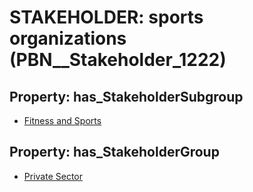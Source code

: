 # STAKEHOLDER: __sports organizations__ (PBN__Stakeholder_1222)

## Property: has_StakeholderSubgroup

* [Fitness and Sports](PBN__StakeholderSubgroup_56)

## Property: has_StakeholderGroup

* [Private Sector](PBN__StakeholderGroup_5)

